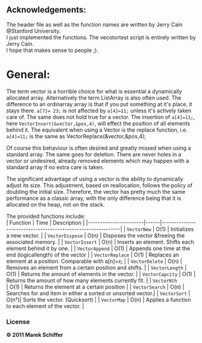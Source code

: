 ## Acknowledgements:
The header file as well as the function names are written by Jerry Cain @Stanford University. <br>
I just implemented the functions. The vecotortest script is entirely written by Jerry Cain. <br>
I hope that makes sense to people ;).
# General:
The term vector is a horrible choice for what is essential a dynamically allocated array.
Alternatively the term ListArray is also often used. The difference to an ordinarray array
is that if you put something at it's place, it stays there. `a[7]= 23;` is not affected by `a[4]=11;`
unless it's actively taken care of. The same does not hold true for a vector.
The insertion of `a[4]=11;`, here `VectorInsert(&vector,&pos,4)`, will effect the position of
all elements behind it. The equivalent when using a Vector is the replace function, i.e.
`a[4]=11;` is the same as VectorReplace(&vector,&pos,4); <br>

Of course this behaviour is often desired and greatly missed when using a standard array.
The same goes for deletion. There are never holes in a vector or undesired, already removed
elements which may happen with a standard array if no extra care is taken.  <br>

The significant advantage of using a vector is the ability to dynamically adjust its size. 
This adjustment, based on reallocation, follows the policy of doubling the initial size. 
Therefore, the vector has pretty much the same performance as a classic array, with the only 
difference being that it is allocated on the heap, not on the stack.  <br>

The provided functions include: <br>
|   Function            | Time | Description                                                 |
|-----------------------|------|-------------------------------------------------------------|
| `VectorNew`           | O(1) | Initializes a new vector.                                   |
| `VectorDispose`       | O(n) | Disposes the vector &freeing the associated memory.         |
| `VectorInsert`        | O(n) | Inserts an element. Shifts each element behind it by one.   |
| `VectorAppend`        | O(1) | Appends one time at the end (logicallength) of the vector   |
| `VectorReplace`       | O(1) | Replaces an element at a position. Comparable with a[n]=x;  |
| `VectorDelete`        | O(n) | Removes an element from a certain position and shifts.      |
| `VectorLength`        | O(1) | Returns the amount of elements in the vector.               |
| `VectorCapcity`       | O(1) | Returns the amount of how many elements currently fit.      |
| `VectorNth      `     | O(1) | Returns the element at a certain position                   |
| `VectorSearch`        | O(n) | Searches for and item in either a sorted or unsorted vector.|
| `VectorSort`          | O(n²)| Sorts the vector. (Quicksort)                               |
| `VectorMap`           | O(n) | Applies a function to each element of the vector.           |

### License

**© 2011 Marek Schiffer**
